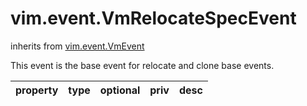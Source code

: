 vim.event.VmRelocateSpecEvent
=============================
inherits from [vim.event.VmEvent](docs/vim.event.VmEvent.md)


This event is the base event for relocate and clone base events.

| property | type | optional | priv | desc |
|:---------|:-----|:---------|:-----|:-----|


